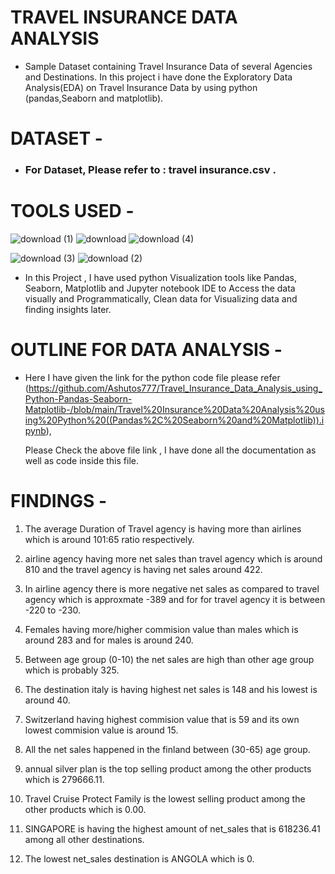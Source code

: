 # TRAVEL INSURANCE DATA ANALYSIS
* Sample Dataset containing Travel Insurance Data of several Agencies and Destinations. In this project i have done
    the Exploratory Data Analysis(EDA) on Travel Insurance Data by using python (pandas,Seaborn and matplotlib).
#  DATASET -
* ### For Dataset, Please refer to :  travel insurance.csv .

# TOOLS USED -
 ![download (1)](https://user-images.githubusercontent.com/111995863/189417908-48e9980b-efde-4d67-b60d-e6a9404c2973.png)
 ![download](https://user-images.githubusercontent.com/111995863/189417978-6dd907b2-a16a-4cf0-a347-f12232e7b8ab.png)
 ![download (4)](https://user-images.githubusercontent.com/111995863/189420467-d6a0e563-e309-4de0-8f68-65018b5cea47.png)

 
 ![download (3)](https://user-images.githubusercontent.com/111995863/189418106-bfb7a2c9-b7e2-4b5c-8226-5a4c0a55319b.png)
![download (2)](https://user-images.githubusercontent.com/111995863/189418070-b06d07c9-7be1-4f7d-86d3-9e9670794bf6.png)


* In this Project , I have used python Visualization tools like Pandas, Seaborn, Matplotlib and Jupyter notebook IDE to Access the data visually and Programmatically,     Clean data for Visualizing data and finding insights later. 
   
   
  
 # OUTLINE FOR DATA ANALYSIS -
 
 * Here I have given the link for the python code file please refer (https://github.com/Ashutos777/Travel_Insurance_Data_Analysis_using_Python-Pandas-Seaborn-Matplotlib-/blob/main/Travel%20Insurance%20Data%20Analysis%20using%20Python%20((Pandas%2C%20Seaborn%20and%20Matplotlib)).ipynb),
 
   Please Check the above file link , I have done all the documentation as well as code inside this file.  

  # FINDINGS -
   
   1. The average Duration of Travel agency is having more than airlines which is around 101:65 ratio respectively.

   2. airline agency having more net sales than travel agency which is around 810 and the travel agency is having net sales around 422.

   3. In airline agency there is more negative net sales as compared to travel agency which is approxmate -389 and for for travel agency it is between -220 to -230.

   4. Females having more/higher commision value than males which is around 283 and for males is around 240.

   5. Between age group (0-10) the net sales are high than other age group which is probably 325.

   6. The destination italy is having highest net sales is 148 and his lowest is around 40.

   7. Switzerland having highest commision value that is 59 and its own lowest commision value is around 15.

   8. All the net sales happened in the finland between (30-65) age group.

   9. annual silver plan is the top selling product among the other products which is 279666.11.

  10. Travel Cruise Protect Family is the lowest selling product among the other products which is 0.00.

  11. SINGAPORE is having the highest amount of net_sales that is 618236.41 among all other destinations.

  12. The lowest net_sales destination is ANGOLA which is 0.
